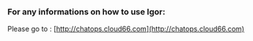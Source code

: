 

### For any informations on how to use Igor:

Please go to : [http://chatops.cloud66.com](http://chatops.cloud66.com)
